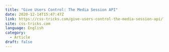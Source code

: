 ```yaml
---
title: "Give Users Control: The Media Session API"
date: 2020-12-14T15:47:47Z
link: https://css-tricks.com/give-users-control-the-media-session-api/?utm_medium=RSS&utm_source=news.12bit.vn
site: css-tricks.com
language: English
category:
  - Article
draft: false
---
```

